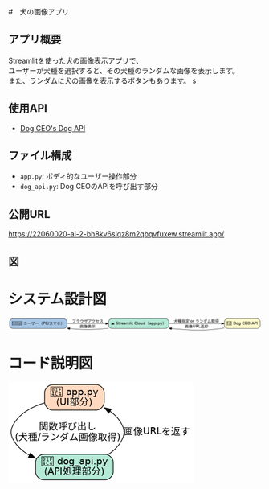 #　犬の画像アプリ

## アプリ概要
Streamlitを使った犬の画像表示アプリで、  
ユーザーが犬種を選択すると、その犬種のランダムな画像を表示します。  
また、ランダムに犬の画像を表示するボタンもあります。
 s
## 使用API
- [Dog CEO's Dog API](https://dog.ceo/dog-api/)

## ファイル構成
- `app.py`: ボディ的なユーザー操作部分
- `dog_api.py`: Dog CEOのAPIを呼び出す部分

## 公開URL
https://22060020-ai-2-bh8kv6siqz8m2qbqvfuxew.streamlit.app/


## 図
# システム設計図
![システム設計図](system_diagram_cute.png)

# コード説明図
![コード説明図](code_diagram_cute.png)

